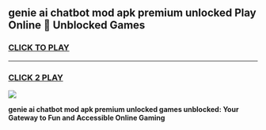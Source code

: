 
## genie ai chatbot mod apk premium unlocked Play Online 👋 Unblocked Games
<h3>
<a href="https://premium.freeplayer.one?title=genie_ai_chatbot_mod_apk_premium_unlocked&ref=19F">CLICK TO PLAY</a></h3>
<hr>

<h3>
<a href="https://premium.freeplayer.one?title=genie_ai_chatbot_mod_apk_premium_unlocked&ref=19F">CLICK 2 PLAY</a>
  
</h3>

<a href="https://premium.freeplayer.one?title=genie_ai_chatbot_mod_apk_premium_unlocked&ref=19F"><img src="https://clearcache.store/games.png"></a>


**genie ai chatbot mod apk premium unlocked games unblocked: Your Gateway to Fun and Accessible Online Gaming**
